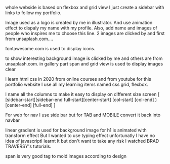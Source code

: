 whole webside is based on flexbox and grid view
I just create a sidebar with links to follow my portfolio.
<!-- header section -->
Image used as a logo is created by me in illustrator. And use animation effect to dispaly my name with my profile. Also, add name and images of people who inspires me to choose this line. 2 images are clicked by and first from unsaplash.com....
<!-- features -->
fontawesome.com is used to display icons.
<!-- interest -->
to show interesting background image is clicked by me and others are from unsaplash.com. 
in gallery part span and grid view is used to display images clear

I learn html css in 2020 from online courses and from youtube 
for this portfolio website I use all my learning items named css grid, flexbox.


I name all the columns to make it easy to display on different size screen
[ [sidebar-start][sidebar-end full-start][center-start] [col-start] [col-end] )  [center-end] [full-end] ]

For web 
for nav I use side bar but for TAB and MOBILE convert it back into navbar 

<!-- header -->
linear gradient is used for background image 
for h1 is animated with transform effect
But I wanted to use typing effect unfortunatly I have no idea of javascriptI learnt It but don't want to take any risk I watched BRAD TRAVERSY's tutorials.
 <!--gallery  -->
 span is very good tag to mold images according to design
